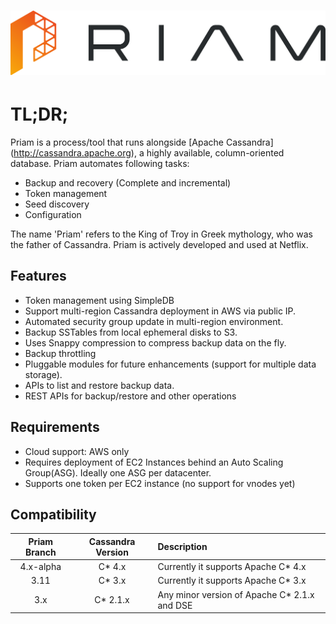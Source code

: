 <h1 align="center">
  <img src="images/priam.png" alt="Priam Logo" />
</h1>

# TL;DR;


Priam is a process/tool that runs alongside [Apache Cassandra] (http://cassandra.apache.org), a highly available, column-oriented database. Priam automates following tasks:

* Backup and recovery (Complete and incremental)
* Token management
* Seed discovery
* Configuration

The name 'Priam' refers to the King of Troy in Greek mythology, who was the father of Cassandra. Priam is actively developed and used at Netflix.

## Features
* Token management using SimpleDB
* Support multi-region Cassandra deployment in AWS via public IP.
* Automated security group update in multi-region environment.
* Backup SSTables from local ephemeral disks to S3.
* Uses Snappy compression to compress backup data on the fly.
* Backup throttling
* Pluggable modules for future enhancements (support for multiple data storage).
* APIs to list and restore backup data.
* REST APIs for backup/restore and other operations

## Requirements
* Cloud support: AWS only
* Requires deployment of EC2 Instances behind an Auto Scaling Group(ASG). Ideally one ASG per datacenter.
* Supports one token per EC2 instance (no support for vnodes yet)

## Compatibility

|Priam Branch|Cassandra Version |Description|
| :-----------:| :-----------------: | :---------  |
|4.x-alpha       |C* 4.x                      | Currently it supports Apache C* 4.x|
|3.11                 | C* 3.x                     | Currently it supports Apache C* 3.x |
|3.x                  | C* 2.1.x                  | Any minor version of Apache C* 2.1.x and DSE |

